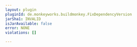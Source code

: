 ```yaml
---
layout: plugin
pluginId: de.monkeyworks.buildmonkey.FixDependencyVersion
jarSha1: INVALID
isJarAvailable: false
error: NONE
violations: []

---
```


